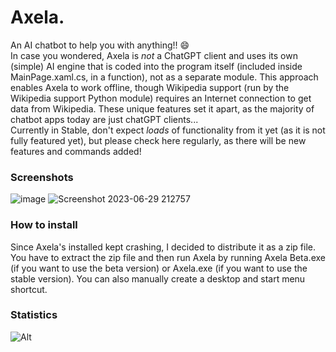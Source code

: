 # Axela.
An AI chatbot to help you with anything!! 😄
<br>In case you wondered, Axela is *not* a ChatGPT client and uses its own (simple) AI engine that is coded into the program itself (included inside MainPage.xaml.cs, in a function), not as a separate module. This approach enables Axela to work offline, though Wikipedia support (run by the Wikipedia support Python module) requires an Internet connection to get data from Wikipedia. These unique features set it apart, as the majority of chatbot apps today are just chatGPT clients... 
<br>Currently in Stable, don't expect *loads* of functionality from it yet (as it is not fully featured yet), but please check here regularly, as there will be new features and commands added!

### Screenshots
![image](https://github.com/jpbandroid/Axela/assets/100033309/9512e567-6912-4bb1-b974-63e4fa88df55)
![Screenshot 2023-06-29 212757](https://github.com/jpbandroid/Axela/assets/100033309/a1c43b5f-abc4-4bcc-a5a9-bd5a879325e1)


### How to install
Since Axela's installed kept crashing, I decided to distribute it as a zip file.
You have to extract the zip file and then run Axela by running Axela Beta.exe (if you want to use the beta version) or Axela.exe (if you want to use the stable version).
You can also manually create a desktop and start menu shortcut.

### Statistics
![Alt](https://repobeats.axiom.co/api/embed/9e04a3a7c98aa420b00d5c635bc1e6180a259426.svg "Repobeats analytics image")
